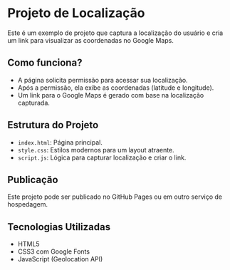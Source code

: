 # Projeto de Localização

Este é um exemplo de projeto que captura a localização do usuário e cria um link para visualizar as coordenadas no Google Maps.

## Como funciona?
- A página solicita permissão para acessar sua localização.
- Após a permissão, ela exibe as coordenadas (latitude e longitude).
- Um link para o Google Maps é gerado com base na localização capturada.

## Estrutura do Projeto
- `index.html`: Página principal.
- `style.css`: Estilos modernos para um layout atraente.
- `script.js`: Lógica para capturar localização e criar o link.

## Publicação
Este projeto pode ser publicado no GitHub Pages ou em outro serviço de hospedagem.

## Tecnologias Utilizadas
- HTML5
- CSS3 com Google Fonts
- JavaScript (Geolocation API)
